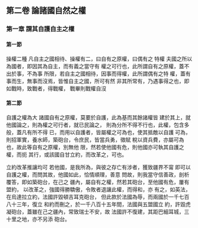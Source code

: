 ## 第二卷 論諸國自然之權
### 第一章 謂其自護自主之權
#### 第一節 
操權二種 
凡自主之國相待、操權有二，曰自有之原權，曰偶有之
特權
夫國之所以為國者，即因其為自主，而有義之當守有
權之可行也，此所謂自有之原權，蓋不出於事，不為事
所限，若自主之國相待，因事而得權，此所謂偶有之特
權，蓋有事而生，無事而沒焉，皆惟自主之國，所可有然
非其所常有，乃遇事得之也，即如戰時，致戰者，得戰權，
戰畢則戰權自沒
#### 第二節
自護之權為大
諸國自有之原權，莫要於自護，此為基而其餘諸權皆
建於其上，就他國論之，則為權之可行者，就已民論之，
則為分所不得不行也，此權，包含多般，蓋凡有所不得
已，而用以自護者，皆屬權之可為也，使其抵敵以自護
可為，則招軍實，養水師，築砲台，令庶民，皆當兵勇，徵賦
稅以資兵費，亦屬可為也，故此等自有之原權，別無他
限，然若使他國有危，則他國亦可執其自護之權，而扼
其行，或該國自甘立約，而改革之，可也。

立約改革推讓均可
若他國，是我所為，與彼之存亡有涉者，獲致疆界不甯
即可以自護之權，而問其故，他國如此，恰情順理，善意
問故，則我當守信善政，剖析覆答，即如築砲台，在己之
疆內，屬自有之權，然若其砲台，至他國有危，屢有盟約，
以改革之，強國得勝驕傲，令敗者退讓此權，而得和，亦
有之，如英法，在烏達拉立約，法國許毀頓吉耳克砲台，
但此款於法國為辱，而兩國於一千七百八十三年，復立
和約而刪之，於一千八百十五年間，法國與五盟國立
約，許毀虎凝砲台，蓋雖在己之疆內，常致瑞士不安，故
法國許不復建，其距巴細耳城，三十里之地，亦不另添
砲台。
